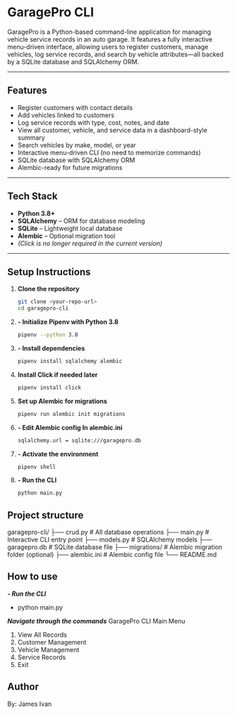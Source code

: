 # GaragePro CLI

GaragePro is a Python-based command-line application for managing vehicle service records in an auto garage. It features a fully interactive menu-driven interface, allowing users to register customers, manage vehicles, log service records, and search by vehicle attributes—all backed by a SQLite database and SQLAlchemy ORM.

---

## Features

- Register customers with contact details
- Add vehicles linked to customers
- Log service records with type, cost, notes, and date
- View all customer, vehicle, and service data in a dashboard-style summary
- Search vehicles by make, model, or year
- Interactive menu-driven CLI (no need to memorize commands)
- SQLite database with SQLAlchemy ORM
- Alembic-ready for future migrations

---

## Tech Stack

- **Python 3.8+**
- **SQLAlchemy** – ORM for database modeling
- **SQLite** – Lightweight local database
- **Alembic** – Optional migration tool
- *(Click is no longer required in the current version)*

---

## Setup Instructions

1. **Clone the repository**
   ```bash
   git clone <your-repo-url>
   cd garagepro-cli

2. **- Initialize Pipenv with Python 3.8**
   ```bash
   pipenv --python 3.8

3. **- Install dependencies**
   ```bash
   pipenv install sqlalchemy alembic

4. **Install Click if needed later**
   ```bash
   pipenv install click

5. **Set up Alembic for migrations**
   ```bash
   pipenv run alembic init migrations

6. **- Edit Alembic config In alembic.ini**
   ```bash
   sqlalchemy.url = sqlite:///garagepro.db

7. **- Activate the environment**
   ```bash
   pipenv shell

8. **- Run the CLI**
   ```bash
   python main.py

## Project structure

garagepro-cli/
├── crud.py           # All database operations
├── main.py           # Interactive CLI entry point
├── models.py         # SQLAlchemy models
├── garagepro.db      # SQLite database file
├── migrations/       # Alembic migration folder (optional)
├── alembic.ini       # Alembic config file
└── README.md

## How to use

 ***- Run the CLI***
- python main.py

***Navigate through the commands***
GaragePro CLI Main Menu
1. View All Records
2. Customer Management
3. Vehicle Management
4. Service Records
5. Exit

## Author
By: James Ivan